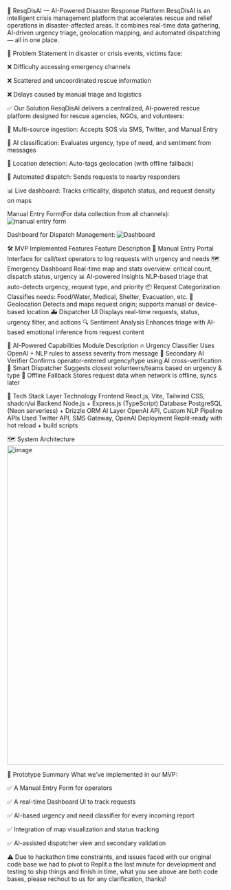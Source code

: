 🛟 ResqDisAI — AI-Powered Disaster Response Platform
ResqDisAI is an intelligent crisis management platform that accelerates rescue and relief operations in disaster-affected areas. It combines real-time data gathering, AI-driven urgency triage, geolocation mapping, and automated dispatching — all in one place.

🚨 Problem Statement
In disaster or crisis events, victims face:

❌ Difficulty accessing emergency channels

❌ Scattered and uncoordinated rescue information

❌ Delays caused by manual triage and logistics

✅ Our Solution
ResqDisAI delivers a centralized, AI-powered rescue platform designed for rescue agencies, NGOs, and volunteers:

📡 Multi-source ingestion: Accepts SOS via SMS, Twitter, and Manual Entry

🧠 AI classification: Evaluates urgency, type of need, and sentiment from messages

📍 Location detection: Auto-tags geolocation (with offline fallback)

🚨 Automated dispatch: Sends requests to nearby responders

📊 Live dashboard: Tracks criticality, dispatch status, and request density on maps

Manual Entry Form(For data collection from all channels):
![manual entry form](https://github.com/user-attachments/assets/4652e7f4-7807-47e0-94fb-dfb46144ba48)

Dashboard for Dispatch Management:
![Dashboard](https://github.com/user-attachments/assets/22f1002e-1f51-4895-ba96-e004fdc9dace)


🛠️ MVP Implemented Features
Feature	Description
🧾 Manual Entry Portal	Interface for call/text operators to log requests with urgency and needs
🗺️ Emergency Dashboard	Real-time map and stats overview: critical count, dispatch status, urgency
📊 AI-powered Insights	NLP-based triage that auto-detects urgency, request type, and priority
📦 Request Categorization	Classifies needs: Food/Water, Medical, Shelter, Evacuation, etc.
📌 Geolocation	Detects and maps request origin; supports manual or device-based location
🚑 Dispatcher UI	Displays real-time requests, status, urgency filter, and actions
🔍 Sentiment Analysis	Enhances triage with AI-based emotional inference from request content

🧠 AI-Powered Capabilities
Module	Description
🔥 Urgency Classifier	Uses OpenAI + NLP rules to assess severity from message
🤖 Secondary AI Verifier	Confirms operator-entered urgency/type using AI cross-verification
🧭 Smart Dispatcher	Suggests closest volunteers/teams based on urgency & type
📶 Offline Fallback	Stores request data when network is offline, syncs later

🧱 Tech Stack
Layer	Technology
Frontend	React.js, Vite, Tailwind CSS, shadcn/ui
Backend	Node.js + Express.js (TypeScript)
Database	PostgreSQL (Neon serverless) + Drizzle ORM
AI Layer	OpenAI API, Custom NLP Pipeline
APIs Used	Twitter API, SMS Gateway, OpenAI
Deployment	Replit-ready with hot reload + build scripts

🗺️ System Architecture
<img width="1222" height="740" alt="image" src="https://github.com/user-attachments/assets/922f05af-7277-4d22-9c93-6cac7c68055a" />


🧪 Prototype Summary
What we’ve implemented in our MVP:

✅ A Manual Entry Form for operators

✅ A real-time Dashboard UI to track requests

✅ AI-based urgency and need classifier for every incoming report

✅ Integration of map visualization and status tracking

✅ AI-assisted dispatcher view and secondary validation


⚠️ Due to hackathon time constraints, and issues faced with our original code base we had to pivot to Replit a the last minute for development and testing to ship things and finish in time, what you see above are both code bases, please rechout to us for any clarification, thanks!
